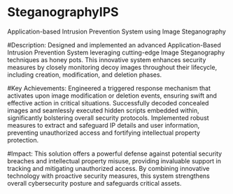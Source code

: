 # SteganographyIPS
Application-based Intrusion Prevention System using Image Steganography 


#Description:
Designed and implemented an advanced Application-Based Intrusion Prevention System leveraging cutting-edge Image Steganography techniques as honey pots. This innovative system enhances security measures by closely monitoring decoy images throughout their lifecycle, including creation, modification, and deletion phases.

#Key Achievements:
Engineered a triggered response mechanism that activates upon image modification or deletion events, ensuring swift and effective action in critical situations.
Successfully decoded concealed images and seamlessly executed hidden scripts embedded within, significantly bolstering overall security protocols.
Implemented robust measures to extract and safeguard IP details and user information, preventing unauthorized access and fortifying intellectual property protection.

#Impact:
This solution offers a powerful defense against potential security breaches and intellectual property misuse, providing invaluable support in tracking and mitigating unauthorized access. By combining innovative technology with proactive security measures, this system strengthens overall cybersecurity posture and safeguards critical assets.
